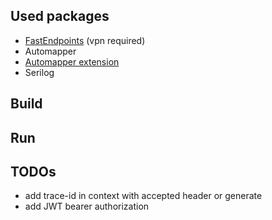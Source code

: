 
## Used packages
- [FastEndpoints](https://fast-endpoints.com/) (vpn required)
- Automapper
- [Automapper extension](https://github.com/noncommunicado/KutCode.AutoMapper.Extensions)
- Serilog

## Build

## Run

## TODOs
- add trace-id in context with accepted header or generate 
- add JWT bearer authorization